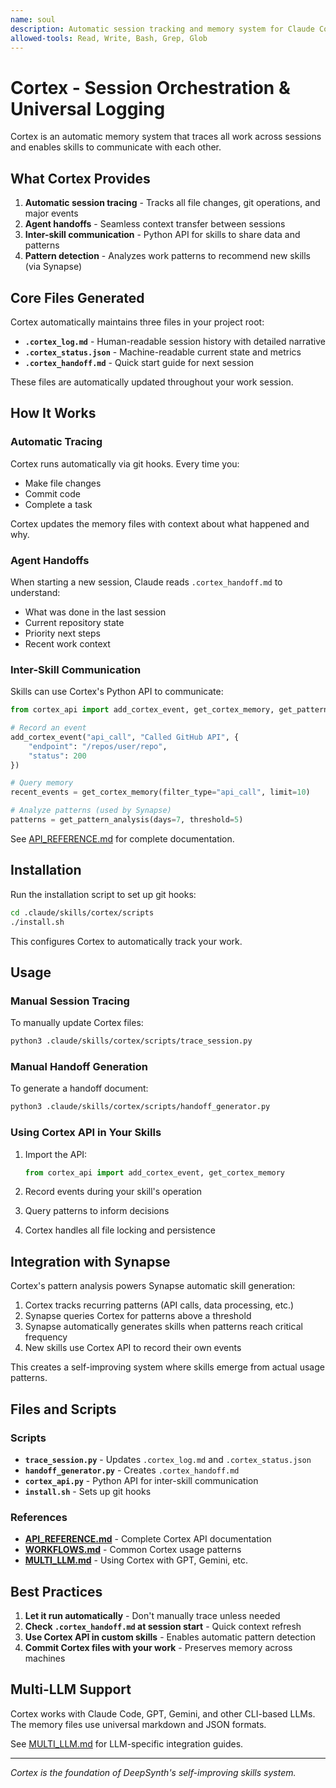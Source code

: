 ```yaml
---
name: soul
description: Automatic session tracking and memory system for Claude Code. Activates when working in git repositories to track file changes, commits, and session context. Creates .cortex_log.md (session history), .cortex_status.json (current state), and .cortex_handoff.md (next steps) for session continuity across conversations. Use when needing persistent memory, session handoffs, or work history tracking.
allowed-tools: Read, Write, Bash, Grep, Glob
---
```


# Cortex - Session Orchestration & Universal Logging

Cortex is an automatic memory system that traces all work across sessions and enables skills to communicate with each other.

## What Cortex Provides

1. **Automatic session tracing** - Tracks all file changes, git operations, and major events
2. **Agent handoffs** - Seamless context transfer between sessions
3. **Inter-skill communication** - Python API for skills to share data and patterns
4. **Pattern detection** - Analyzes work patterns to recommend new skills (via Synapse)

## Core Files Generated

Cortex automatically maintains three files in your project root:

- **`.cortex_log.md`** - Human-readable session history with detailed narrative
- **`.cortex_status.json`** - Machine-readable current state and metrics
- **`.cortex_handoff.md`** - Quick start guide for next session

These files are automatically updated throughout your work session.

## How It Works

### Automatic Tracing

Cortex runs automatically via git hooks. Every time you:
- Make file changes
- Commit code
- Complete a task

Cortex updates the memory files with context about what happened and why.

### Agent Handoffs

When starting a new session, Claude reads `.cortex_handoff.md` to understand:
- What was done in the last session
- Current repository state
- Priority next steps
- Recent work context

### Inter-Skill Communication

Skills can use Cortex's Python API to communicate:

```python
from cortex_api import add_cortex_event, get_cortex_memory, get_pattern_analysis

# Record an event
add_cortex_event("api_call", "Called GitHub API", {
    "endpoint": "/repos/user/repo",
    "status": 200
})

# Query memory
recent_events = get_cortex_memory(filter_type="api_call", limit=10)

# Analyze patterns (used by Synapse)
patterns = get_pattern_analysis(days=7, threshold=5)
```

See [API_REFERENCE.md](references/API_REFERENCE.md) for complete documentation.

## Installation

Run the installation script to set up git hooks:

```bash
cd .claude/skills/cortex/scripts
./install.sh
```

This configures Cortex to automatically track your work.

## Usage

### Manual Session Tracing

To manually update Cortex files:

```bash
python3 .claude/skills/cortex/scripts/trace_session.py
```

### Manual Handoff Generation

To generate a handoff document:

```bash
python3 .claude/skills/cortex/scripts/handoff_generator.py
```

### Using Cortex API in Your Skills

1. Import the API:
   ```python
   from cortex_api import add_cortex_event, get_cortex_memory
   ```

2. Record events during your skill's operation
3. Query patterns to inform decisions
4. Cortex handles all file locking and persistence

## Integration with Synapse

Cortex's pattern analysis powers Synapse automatic skill generation:

1. Cortex tracks recurring patterns (API calls, data processing, etc.)
2. Synapse queries Cortex for patterns above a threshold
3. Synapse automatically generates skills when patterns reach critical frequency
4. New skills use Cortex API to record their own events

This creates a self-improving system where skills emerge from actual usage patterns.

## Files and Scripts

### Scripts

- **`trace_session.py`** - Updates `.cortex_log.md` and `.cortex_status.json`
- **`handoff_generator.py`** - Creates `.cortex_handoff.md`
- **`cortex_api.py`** - Python API for inter-skill communication
- **`install.sh`** - Sets up git hooks

### References

- **[API_REFERENCE.md](references/API_REFERENCE.md)** - Complete Cortex API documentation
- **[WORKFLOWS.md](references/WORKFLOWS.md)** - Common Cortex usage patterns
- **[MULTI_LLM.md](references/MULTI_LLM.md)** - Using Cortex with GPT, Gemini, etc.

## Best Practices

1. **Let it run automatically** - Don't manually trace unless needed
2. **Check `.cortex_handoff.md` at session start** - Quick context refresh
3. **Use Cortex API in custom skills** - Enables automatic pattern detection
4. **Commit Cortex files with your work** - Preserves memory across machines

## Multi-LLM Support

Cortex works with Claude Code, GPT, Gemini, and other CLI-based LLMs. The memory files use universal markdown and JSON formats.

See [MULTI_LLM.md](references/MULTI_LLM.md) for LLM-specific integration guides.

---

*Cortex is the foundation of DeepSynth's self-improving skills system.*
